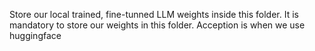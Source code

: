 Store our local trained, fine-tunned LLM weights inside this folder. It is mandatory to store our weights in this folder. Acception is when we use huggingface
